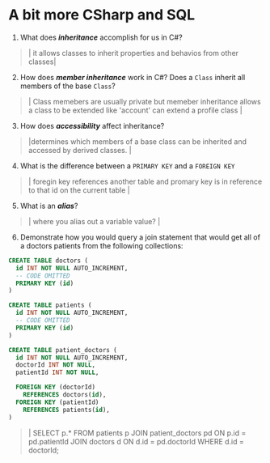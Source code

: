 # A bit more CSharp and SQL
1. What does ***inheritance*** accomplish for us in C#?

  > | it allows classes to inherit properties and behavios from other classes|

2. How does ***member inheritance*** work in C#? Does a `Class` inherit all members of the base `Class`?

  > | Class memebers are usually private but memeber inheritance allows a class to be extended like 'account' can extend a profile class  |

3. How does ***accessibility*** affect inheritance?

  > |determines which members of a base class can be inherited and accessed by derived classes. |

4. What is the difference between a `PRIMARY KEY` and a `FOREIGN KEY`

  > | foregin key references another table and promary key is in reference to that id on the current table  |

5. What is an ***alias***?

  > | where you alias out a variable value? |

6. Demonstrate how you would query a join statement that would get all of a doctors patients from the following collections:

  ```SQL
  CREATE TABLE doctors (
    id INT NOT NULL AUTO_INCREMENT,
    -- CODE OMITTED
    PRIMARY KEY (id)
  )

  CREATE TABLE patients (
    id INT NOT NULL AUTO_INCREMENT,
    -- CODE OMITTED
    PRIMARY KEY (id)
  )

  CREATE TABLE patient_doctors (
    id INT NOT NULL AUTO_INCREMENT,
    doctorId INT NOT NULL,
    patientId INT NOT NULL,

    FOREIGN KEY (doctorId)
      REFERENCES doctors(id),
    FOREIGN KEY (patientId)
      REFERENCES patients(id),
  )

  ```

  > | SELECT p.*
FROM patients p
JOIN patient_doctors pd ON p.id = pd.patientId
JOIN doctors d ON d.id = pd.doctorId
WHERE d.id = doctorId;
